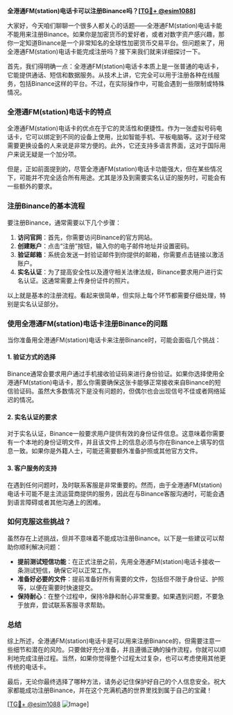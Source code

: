 **全港通FM(station)电话卡可以注册Binance吗？[[TG💪+ @esim1088](https://t.me/s/esim1088)]**

大家好，今天咱们聊聊一个很多人都关心的话题——全港通FM(station)电话卡能不能用来注册Binance。如果你是加密货币的爱好者，或者对数字资产感兴趣，那你一定知道Binance是一个非常知名的全球性加密货币交易平台。但问题来了，用全港通FM(station)电话卡能完成注册吗？接下来我们就来详细探讨一下。

首先，我们得明确一点：全港通FM(station)电话卡本质上是一张普通的电话卡，它能提供通话、短信和数据服务。从技术上讲，它完全可以用于注册各种在线服务，包括Binance这样的平台。不过，在实际操作中，可能会遇到一些限制或特殊情况。

### 全港通FM(station)电话卡的特点

全港通FM(station)电话卡的优点在于它的灵活性和便捷性。作为一张虚拟号码电话卡，它可以绑定到不同的设备上使用，比如智能手机、平板电脑等。这对于经常需要更换设备的人来说是非常方便的。此外，它还支持多语言界面，这对于国际用户来说无疑是一个加分项。

但是，正如前面提到的，尽管全港通FM(station)电话卡功能强大，但在某些情况下，可能并不完全适合所有用途。尤其是涉及到需要实名认证的服务时，可能会有一些额外的要求。

### 注册Binance的基本流程

要注册Binance，通常需要以下几个步骤：

1. **访问官网**：首先，你需要访问Binance的官方网站。
2. **创建账户**：点击“注册”按钮，输入你的电子邮件地址并设置密码。
3. **验证邮箱**：系统会发送一封验证邮件到你提供的邮箱，你需要点击链接以激活账户。
4. **实名认证**：为了提高安全性以及遵守相关法律法规，Binance要求用户进行实名认证。这通常需要上传身份证件的照片。

以上就是基本的注册流程。看起来很简单，但实际上每个环节都需要仔细处理，特别是实名认证部分。

### 使用全港通FM(station)电话卡注册Binance的问题

当你准备用全港通FM(station)电话卡来注册Binance时，可能会面临几个挑战：

#### 1. 验证方式的选择
Binance通常会要求用户通过手机接收验证码来进行身份验证。如果你选择使用全港通FM(station)电话卡，那么你需要确保这张卡能够正常接收来自Binance的短信验证码。虽然大多数情况下是没有问题的，但偶尔也会出现信号不佳或者网络延迟的情况。

#### 2. 实名认证的要求
对于实名认证，Binance一般要求用户提供有效的身份证件信息。这意味着你需要有一个本地的身份证明文件，并且该文件上的信息必须与你在Binance上填写的信息一致。如果你是外籍人士，可能还需要额外准备护照或其他官方文件。

#### 3. 客户服务的支持
在遇到任何问题时，及时联系客服是非常重要的。然而，由于全港通FM(station)电话卡可能不是主流运营商提供的服务，因此在与Binance客服沟通时，可能会遇到语言障碍或者其他沟通上的困难。

### 如何克服这些挑战？

虽然存在上述挑战，但并不意味着不能成功注册Binance。以下是一些建议可以帮助你顺利解决问题：

- **提前测试短信功能**：在正式注册之前，先用全港通FM(station)电话卡接收一条测试短信，确保它可以正常工作。
- **准备好必要的文件**：提前准备好所有需要的文件，包括但不限于身份证、护照等，以便在需要时快速提交。
- **保持耐心**：在整个过程中，保持冷静和耐心非常重要。如果遇到问题，不要急于放弃，尝试联系客服寻求帮助。

### 总结

综上所述，全港通FM(station)电话卡是可以用来注册Binance的，但需要注意一些细节和潜在的风险。只要做好充分准备，并且遵循正确的操作流程，你就可以顺利地完成注册过程。当然，如果你觉得整个过程太过复杂，也可以考虑使用其他更传统的电话卡。

最后，无论你最终选择了哪种方法，请务必记住保护好自己的个人信息安全。祝大家都能成功注册Binance，并在这个充满机遇的世界里找到属于自己的宝藏！

[[TG💪+ @esim1088](https://t.me/s/esim1088) ![Image](https://i.postimg.cc/4NQfJmqS/Snipaste-2025-05-13-00-14-12.png)]